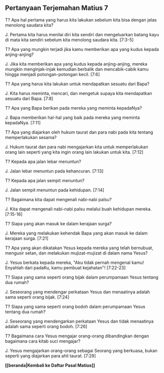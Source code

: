 ﻿## Pertanyaan Terjemahan Matius 7 ##

T? Apa hal pertama yang harus kita lakukan sebelum kita bisa dengan jelas menolong saudara kita?

J. Pertama kita harus menilai diri kita sendiri dan mengeluarkan batang kayu di mata kita sendiri sebelum kita menolong saudara kita. [7:3-5]

T? Apa yang mungkin terjadi jika kamu memberikan apa yang kudus kepada anjing-anjing?

J. Jika kita memberikan apa yang kudus kepada anjing-anjing, mereka mungkin menginjak-injak kemudian berbalik dan mencabik-cabik kamu hingga menjadi potongan-potongan kecil. [7:6]

T? Apa yang harus kita lakukan untuk mendapatkan sesuatu dari Bapa?

J. Kita harus meminta, mencari, dan mengetuk supaya kita mendapatkan sesuatu dari Bapa. [7:8]

T? Apa yang Bapa berikan pada mereka yang meminta kepadaNya?

J. Bapa memberikan hal-hal yang baik pada mereka yang meminta kepadaNya. [7:11]

T? Apa yang diajarkan oleh hukum taurat dan para nabi pada kita tentang memperlakukan sesama?

J. Hukum taurat dan para nabi mengajarkan kita untuk memperlakukan orang lain seperti yang kita ingin orang lain lakukan untuk kita. [7:12]

T? Kepada apa jalan lebar menuntun?

J. Jalan lebar menuntun pada kehancuran. [7:13]

T? Kepada apa jalan sempit menuntun?

J. Jalan sempit menuntun pada kehidupan. [7:14]

T? Bagaimana kita dapat mengenali nabi-nabi palsu?

J. Kita dapat mengenali nabi-nabi palsu melalui buah kehidupan mereka. [7:15-16]

T? Siapa yang akan masuk ke dalam kerajaan surga?

J. Mereka yang melakukan kehendak Bapa yang akan masuk ke dalam kerajaan surga. [7:21]

T? Apa yang akan dikatakan Yesus kepada mereka yang telah bernubuat, mengusir setan, dan melakukan mujizat-mujizat di dalam nama Yesus?

J. Yesus berkata kepada mereka, "Aku tidak pernah mengenal kamu! Enyahlah dari padaKu, kamu pembuat kejahatan"! [7:22-23]

T? Siapa yang sama seperti orang bijak dalam perumpamaan Yesus tentang dua rumah?

J. Seseorang yang mendengar perkataan Yesus dan menaatinya adalah sama seperti orang bijak. [7:24]

T? Siapa yang sama seperti orang bodoh dalam perumpamaan Yesus tentang dua rumah?

J. Seseorang yang mendengarkan perkataan Yesus dan tidak menaatinya adalah sama seperti orang bodoh. [7:26]

T? Bagaimana cara Yesus mengajar orang-orang dibandingkan dengan bagaimana cara kitab suci mengajar?

J. Yesus mengajarkan orang-orang sebagai Seorang yang berkuasa, bukan seperti yang diajarkan para ahli taurat. [7:29]

__[[beranda|Kembali ke Daftar Pasal Matius]]__

